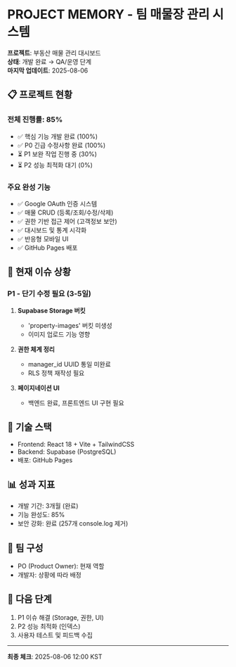 # PROJECT MEMORY - 팀 매물장 관리 시스템

**프로젝트**: 부동산 매물 관리 대시보드  
**상태**: 개발 완료 → QA/운영 단계  
**마지막 업데이트**: 2025-08-06  

## 📋 프로젝트 현황

### 전체 진행률: 85%
- ✅ 핵심 기능 개발 완료 (100%)
- ✅ P0 긴급 수정사항 완료 (100%)
- ⏳ P1 보완 작업 진행 중 (30%)
- ⏳ P2 성능 최적화 대기 (0%)

### 주요 완성 기능
- ✅ Google OAuth 인증 시스템
- ✅ 매물 CRUD (등록/조회/수정/삭제)
- ✅ 권한 기반 접근 제어 (고객정보 보안)
- ✅ 대시보드 및 통계 시각화
- ✅ 반응형 모바일 UI
- ✅ GitHub Pages 배포

## 🚨 현재 이슈 상황

### P1 - 단기 수정 필요 (3-5일)
1. **Supabase Storage 버킷** 
   - 'property-images' 버킷 미생성
   - 이미지 업로드 기능 영향
   
2. **권한 체계 정리**
   - manager_id UUID 통일 미완료
   - RLS 정책 재작성 필요

3. **페이지네이션 UI**
   - 백엔드 완료, 프론트엔드 UI 구현 필요

## 🔧 기술 스택
- Frontend: React 18 + Vite + TailwindCSS
- Backend: Supabase (PostgreSQL)
- 배포: GitHub Pages

## 📊 성과 지표
- 개발 기간: 3개월 (완료)
- 기능 완성도: 85%
- 보안 강화: 완료 (257개 console.log 제거)

## 👥 팀 구성
- PO (Product Owner): 현재 역할
- 개발자: 상황에 따라 배정

## 📅 다음 단계
1. P1 이슈 해결 (Storage, 권한, UI)
2. P2 성능 최적화 (인덱스)
3. 사용자 테스트 및 피드백 수집

---
**최종 체크**: 2025-08-06 12:00 KST